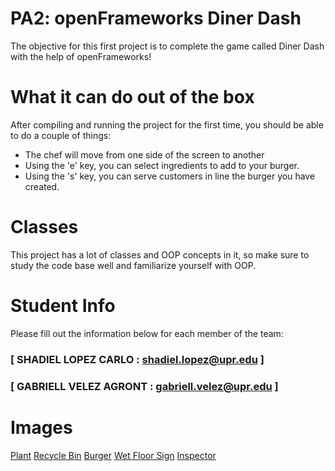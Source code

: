 # PA2: openFrameworks Diner Dash
The objective for this first project is to complete the game called Diner Dash with the help of openFrameworks!

# What it can do out of the box
After compiling and running the project for the first time, you should be able to do a couple of things:

- The chef will move from one side of the screen to another
- Using the 'e' key, you can select ingredients to add to your burger.
- Using the 's' key, you can serve customers in line the burger you have created.

# Classes
This project has a lot of classes and OOP concepts in it, so make sure to study the code base well and familiarize yourself with OOP.

# Student Info
Please fill out the information below for each member of the team:

### [ SHADIEL LOPEZ CARLO : shadiel.lopez@upr.edu ]

### [ GABRIELL VELEZ AGRONT : gabriell.velez@upr.edu ]

# Images
[Plant](https://www.vecteezy.com/png/11793510-simplicity-zanzibar-gem-plant-simplicity-freehand-drawing-flat-design)
[Recycle Bin](https://www.flaticon.com/free-icon/recycling-bin_2892898)
[Burger](https://www.nicepng.com/ourpic/u2q8o0u2a9r5i1o0_pixel-burger-sticker-jake-adventure-time-8-bit/)
[Wet Floor Sign](https://www.flaticon.com/free-icon/wet-floor_1833754?term=wet+floor&page=1&position=5&origin=search&related_id=1833754)
[Inspector](https://www.seekpng.com/ipng/u2w7o0u2a9i1u2y3_stan-lee-mega-man-8-bit-rick-sanchez/)
